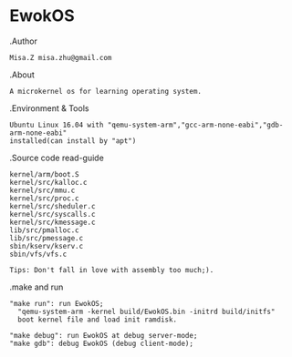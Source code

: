 # EwokOS
.Author

	Misa.Z misa.zhu@gmail.com

.About

	A microkernel os for learning operating system. 

.Environment & Tools

	Ubuntu Linux 16.04 with "qemu-system-arm","gcc-arm-none-eabi","gdb-arm-none-eabi"
	installed(can install by "apt")
	
.Source code read-guide

	kernel/arm/boot.S
	kernel/src/kalloc.c
	kernel/src/mmu.c
	kernel/src/proc.c 
	kernel/src/sheduler.c
	kernel/src/syscalls.c
	kernel/src/kmessage.c
	lib/src/pmalloc.c
	lib/src/pmessage.c
	sbin/kserv/kserv.c
	sbin/vfs/vfs.c

	Tips: Don't fall in love with assembly too much;).

.make and run

	"make run": run EwokOS; 
	  "qemu-system-arm -kernel build/EwokOS.bin -initrd build/initfs"
	  boot kernel file and load init ramdisk.

	"make debug": run EwokOS at debug server-mode;
	"make gdb": debug EwokOS (debug client-mode);

